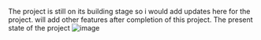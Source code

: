 The project is still on its building stage so i would add updates here for the project.
will add other features after completion of this project.
The present state of the project
![image](https://user-images.githubusercontent.com/66299533/97078811-6b447800-160c-11eb-954f-d1e247dc15c3.png)

